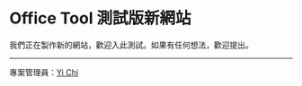 # Office Tool 測試版新網站

我們正在製作新的網站，歡迎入此測試。如果有任何想法，歡迎提出。

----------------------

專案管理員：[Yi Chi](https://github.com/chiyi4488)
